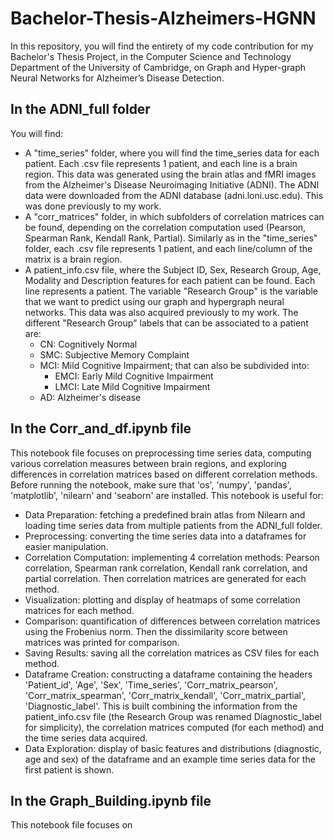 # Bachelor-Thesis-Alzheimers-HGNN
In this repository, you will find the entirety of my code contribution for my Bachelor's Thesis Project, in the Computer Science and Technology Department of the University of Cambridge, on Graph and Hyper-graph Neural Networks for Alzheimer’s Disease Detection.

## In the ADNI_full folder
You will find:
- A "time_series" folder, where you will find the time_series data for each patient. Each .csv file represents 1 patient, and each line is a brain region. This data was generated using the brain atlas and fMRI images from the Alzheimer's Disease Neuroimaging Initiative (ADNI). The ADNI data were downloaded from the ADNI database (adni.loni.usc.edu). This was done previously to my work.
- A "corr_matrices" folder, in which subfolders of correlation matrices can be found, depending on the correlation computation used (Pearson, Spearman Rank, Kendall Rank, Partial). Similarly as in the "time_series" folder, each .csv file represents 1 patient, and each line/column of the matrix is a brain region.
- A patient_info.csv file, where the Subject ID, Sex, Research Group, Age, Modality and Description features for each patient can be found. Each line represents a patient. The variable "Research Group" is the variable that we want to predict using our graph and hypergraph neural networks. This data was also acquired previously to my work. The different "Research Group" labels that can be associated to a patient are:
    - CN: Cognitively Normal
    - SMC: Subjective Memory Complaint
    - MCI: Mild Cognitive Impairment; that can also be subdivided into:
        - EMCI: Early Mild Cognitive Impairment
        - LMCI: Late Mild Cognitive Impairment
    - AD: Alzheimer's disease

## In the Corr_and_df.ipynb file
This notebook file focuses on preprocessing time series data, computing various correlation measures between brain regions, and exploring differences in correlation matrices based on different correlation methods.
Before running the notebook, make sure that 'os', 'numpy', 'pandas', 'matplotlib', 'nilearn' and 'seaborn' are installed.
This notebook is useful for:
- Data Preparation: fetching a predefined brain atlas from Nilearn and loading time series data from multiple patients from the ADNI_full folder.
- Preprocessing: converting the time series data into a dataframes for easier manipulation.
- Correlation Computation: implementing 4 correlation methods: Pearson correlation, Spearman rank correlation, Kendall rank correlation, and partial correlation. Then correlation matrices are generated for each method.
- Visualization: plotting and display of heatmaps of some correlation matrices for each method.
- Comparison: quantification of differences between correlation matrices using the Frobenius norm. Then the dissimilarity score between matrices was printed for comparison.
- Saving Results: saving all the correlation matrices as CSV files for each method.
- Dataframe Creation: constructing a dataframe containing the headers 'Patient_id', 'Age', 'Sex', 'Time_series', 'Corr_matrix_pearson', 'Corr_matrix_spearman', 'Corr_matrix_kendall', 'Corr_matrix_partial', 'Diagnostic_label'. This is built combining the information from the patient_info.csv file (the Research Group was renamed Diagnostic_label for simplicity), the correlation matrices computed (for each method) and the time series data acquired.
- Data Exploration: display of basic features and distributions (diagnostic, age and sex) of the dataframe and an example time series data for the first patient is shown.

## In the Graph_Building.ipynb file
This notebook file focuses on